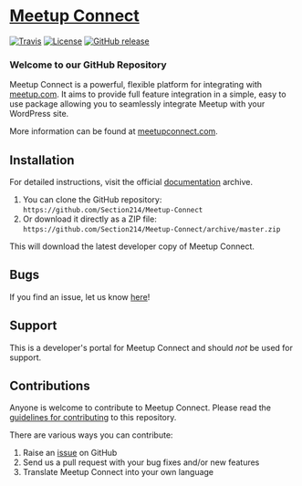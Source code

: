 # [Meetup Connect](http://meetupconnect.com) #

[![Travis](https://img.shields.io/travis/Section214/Meetup-Connect.svg)](https://travis-ci.org/Section214/Meetup-Connect) [![License](https://img.shields.io/badge/license-GPL--2.0%2B-red.svg)](https://github.com/Section214/Meetup-Connect/blob/master/license.txt) [![GitHub release](https://img.shields.io/github/release/Section214/Meetup-Connect.svg)](https://github.com/Section214/Meetup-Connect/releases)

### Welcome to our GitHub Repository

Meetup Connect is a powerful, flexible platform for integrating with [meetup.com](http://meetup.com). It aims to provide full feature integration in a simple, easy to use package allowing you to seamlessly integrate Meetup with your WordPress site.

More information can be found at [meetupconnect.com](http://meetupconnect.com).

## Installation ##

For detailed instructions, visit the official [documentation](http://docs.meetupconnect.com) archive.

1. You can clone the GitHub repository: `https://github.com/Section214/Meetup-Connect`
2. Or download it directly as a ZIP file: `https://github.com/Section214/Meetup-Connect/archive/master.zip`

This will download the latest developer copy of Meetup Connect.

## Bugs ##

If you find an issue, let us know [here](https://github.com/Section214/Meetup-Connect/issues?state=open)!

## Support ##

This is a developer's portal for Meetup Connect and should _not_ be used for support.

## Contributions ##

Anyone is welcome to contribute to Meetup Connect. Please read the [guidelines for contributing](https://github.com/Section214/Meetup-Connect/blog/master/CONTRIBUTING.md) to this repository.

There are various ways you can contribute:

1. Raise an [issue](https://github.com/Section214/Meetup-Connect/issues) on GitHub
2. Send us a pull request with your bug fixes and/or new features
3. Translate Meetup Connect into your own language
